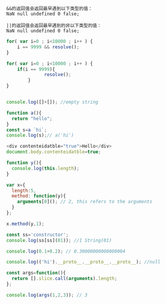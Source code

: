 ```
&&的返回值会返回最早遇到以下类型的值：
NaN null undefined 0 false;

||的返回值会返回最早遇到的非以下类型的值：
NaN null undefined 0 false;
```
```javascript
for( var i=0 ; i<10000 ; i++ ) {
    i == 9999 && resolve();
}

for( var i=0 ; i<10000 ; i++ ) {
    if(i == 9999){
              resolve();
        }
}
```

```javascript

console.log([]+[]); //empty string
```
```javascript
function a(){
  return "hello";
}
const s=a `hi`;  
console.log(s);// a('hi')

```
```javascript
<div contenteidatble="true">Hello</div>
document.body.contenteidatble=true;
```

```javascript
function y(){
  console.log(this.length);
} 

var x={
  length:5,
  method: function(y){
    arguments[0](); // 2, this refers to the arguments
  }
};

x.method(y,1);
```
```javascript
const ss='constructor';
console.log(ss[ss](01)); //1 String(01)
```

```javascript
console.log(0.1+0.2); // 0.30000000000000004 
```
```javascript
console.log(('hi').__proto__.__proto__.__proto__); //null
```
```javascript
const args=function(){
  return [].slice.call(arguments).length;
};

console.log(args(1,2,3)); // 3

```
